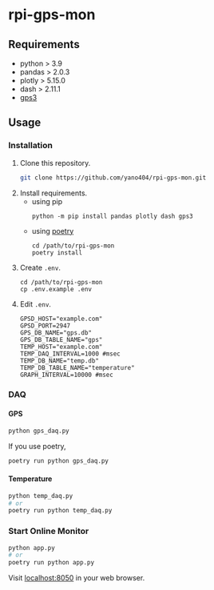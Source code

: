 rpi-gps-mon
===========

## Requirements

- python > 3.9
- pandas > 2.0.3
- plotly > 5.15.0
- dash > 2.11.1
- [gps3](https://github.com/wadda/gps3.git)

## Usage

### Installation

1. Clone this repository.
   ```sh
   git clone https://github.com/yano404/rpi-gps-mon.git
   ```
2. Install requirements.
   - using pip
     ```
     python -m pip install pandas plotly dash gps3
     ```
   - using [poetry](https://python-poetry.org/)
     ```
     cd /path/to/rpi-gps-mon
     poetry install
     ```
3. Create `.env`.
   ```
   cd /path/to/rpi-gps-mon
   cp .env.example .env
   ```
4. Edit `.env`.
   ```
   GPSD_HOST="example.com"
   GPSD_PORT=2947
   GPS_DB_NAME="gps.db"
   GPS_DB_TABLE_NAME="gps"
   TEMP_HOST="example.com"
   TEMP_DAQ_INTERVAL=1000 #msec
   TEMP_DB_NAME="temp.db"
   TEMP_DB_TABLE_NAME="temperature"
   GRAPH_INTERVAL=10000 #msec
   ```

### DAQ

#### GPS

```sh
python gps_daq.py
```

If you use poetry,

```sh
poetry run python gps_daq.py
```

#### Temperature

```sh
python temp_daq.py
# or
poetry run python temp_daq.py
```

### Start Online Monitor

```sh
python app.py
# or
poetry run python app.py
```

Visit [localhost:8050](localhost:8050) in your web browser.

